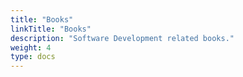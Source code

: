 ```yaml
---
title: "Books"
linkTitle: "Books"
description: "Software Development related books."
weight: 4
type: docs
---
```



